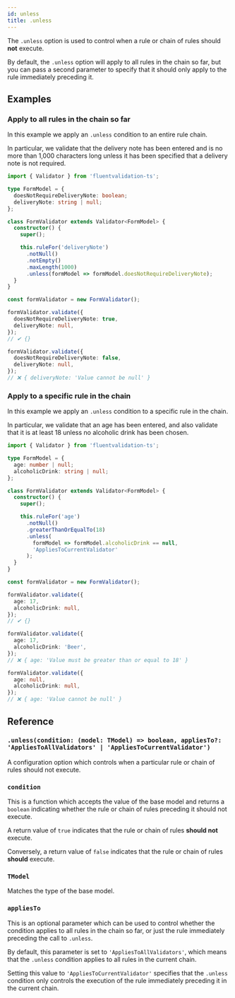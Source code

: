 ```yaml
---
id: unless
title: .unless
---
```


The `.unless` option is used to control when a rule or chain of rules should **not** execute.

By default, the `.unless` option will apply to all rules in the chain so far, but you can pass a second parameter to specify that it should only apply to the rule immediately preceding it.

## Examples

### Apply to all rules in the chain so far

In this example we apply an `.unless` condition to an entire rule chain.

In particular, we validate that the delivery note has been entered and is no more than 1,000 characters long unless it has been specified that a delivery note is not required.

```typescript
import { Validator } from 'fluentvalidation-ts';

type FormModel = {
  doesNotRequireDeliveryNote: boolean;
  deliveryNote: string | null;
};

class FormValidator extends Validator<FormModel> {
  constructor() {
    super();

    this.ruleFor('deliveryNote')
      .notNull()
      .notEmpty()
      .maxLength(1000)
      .unless(formModel => formModel.doesNotRequireDeliveryNote);
  }
}

const formValidator = new FormValidator();

formValidator.validate({
  doesNotRequireDeliveryNote: true,
  deliveryNote: null,
});
// ✔ {}

formValidator.validate({
  doesNotRequireDeliveryNote: false,
  deliveryNote: null,
});
// ❌ { deliveryNote: 'Value cannot be null' }
```

### Apply to a specific rule in the chain

In this example we apply an `.unless` condition to a specific rule in the chain.

In particular, we validate that an age has been entered, and also validate that it is at least 18 unless no alcoholic drink has been chosen.

```typescript
import { Validator } from 'fluentvalidation-ts';

type FormModel = {
  age: number | null;
  alcoholicDrink: string | null;
};

class FormValidator extends Validator<FormModel> {
  constructor() {
    super();

    this.ruleFor('age')
      .notNull()
      .greaterThanOrEqualTo(18)
      .unless(
        formModel => formModel.alcoholicDrink == null,
        'AppliesToCurrentValidator'
      );
  }
}

const formValidator = new FormValidator();

formValidator.validate({
  age: 17,
  alcoholicDrink: null,
});
// ✔ {}

formValidator.validate({
  age: 17,
  alcoholicDrink: 'Beer',
});
// ❌ { age: 'Value must be greater than or equal to 18' }

formValidator.validate({
  age: null,
  alcoholicDrink: null,
});
// ❌ { age: 'Value cannot be null' }
```

## Reference

### `.unless(condition: (model: TModel) => boolean, appliesTo?: 'AppliesToAllValidators' | 'AppliesToCurrentValidator')`

A configuration option which controls when a particular rule or chain of rules should not execute.

### `condition`

This is a function which accepts the value of the base model and returns a `boolean` indicating whether the rule or chain of rules preceding it should not execute.

A return value of `true` indicates that the rule or chain of rules **should not** execute.

Conversely, a return value of `false` indicates that the rule or chain of rules **should** execute.

### `TModel`

Matches the type of the base model.

### `appliesTo`

This is an optional parameter which can be used to control whether the condition applies to all rules in the chain so far, or just the rule immediately preceding the call to `.unless`.

By default, this parameter is set to `'AppliesToAllValidators'`, which means that the `.unless` condition applies to all rules in the current chain.

Setting this value to `'AppliesToCurrentValidator'` specifies that the `.unless` condition only controls the execution of the rule immediately preceding it in the current chain.
